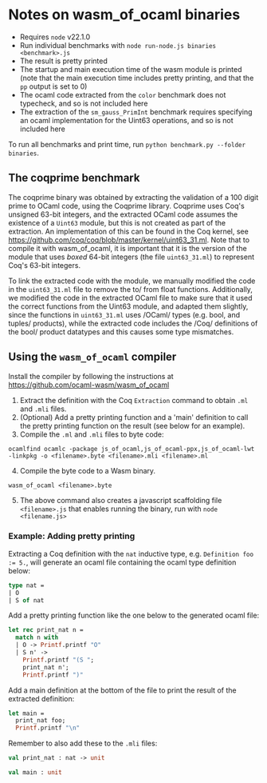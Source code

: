 # Notes on wasm_of_ocaml binaries

- Requires `node` v22.1.0
- Run individual benchmarks with `node run-node.js binaries <benchmark>.js`
- The result is pretty printed
- The startup and main execution time of the wasm module is printed (note that the main execution time includes pretty printing, and that the `pp` output is set to 0)
- The ocaml code extracted from the `color` benchmark does not typecheck, and so is not included here
- The extraction of the `sm_gauss_PrimInt` benchmark requires specifying an ocaml implementation for the Uint63 operations, and so is not included here

To run all benchmarks and print time, run `python benchmark.py --folder binaries`.

## The coqprime benchmark

The coqprime binary was obtained by extracting the validation of a 100 digit prime to OCaml code, using the Coqprime library.
Coqprime uses Coq's unsigned 63-bit integers, and the extracted OCaml code assumes the existence of a `Uint63` module, but this is not created as part of the extraction.
An implementation of this can be found in the Coq kernel, see <https://github.com/coq/coq/blob/master/kernel/uint63_31.ml>. 
Note that to compile it with wasm_of_ocaml, it is important that it is the version of the module that uses *boxed* 64-bit integers (the file `uint63_31.ml`) to represent Coq's 63-bit integers.

To link the extracted code with the module, we manually modified the code in the `uint63_31.ml` file to remove the to/ from float functions.
Additionally, we modified the code in the extracted OCaml file to make sure that it used the correct functions from the Uint63 module, 
and adapted them slightly, since the functions in `uint63_31.ml` uses /OCaml/ types (e.g. bool, and tuples/ products), 
while the extracted code includes the /Coq/ definitions of the bool/ product datatypes and this causes some type mismatches.

## Using the `wasm_of_ocaml` compiler

Install the compiler by following the instructions at <https://github.com/ocaml-wasm/wasm_of_ocaml>

1. Extract the definition with the Coq `Extraction` command to obtain `.ml` and `.mli` files.
2. (Optional) Add a pretty printing function and a 'main' definition to call the pretty printing function on the result (see below for an example).
3. Compile the `.ml` and `.mli` files to byte code:
 ```
 ocamlfind ocamlc -package js_of_ocaml,js_of_ocaml-ppx,js_of_ocaml-lwt -linkpkg -o <filename>.byte <filename>.mli <filename>.ml
 ```
4. Compile the byte code to a Wasm binary.
 ```
 wasm_of_ocaml <filename>.byte
 ```
5. The above command also creates a javascript scaffolding file `<filename>.js` that enables running the binary, run with `node <filename.js>`

### Example: Adding pretty printing

Extracting a Coq definition with the `nat` inductive type, e.g. `Definition foo := 5.`, will generate an ocaml file containing the ocaml type definition below:
``` ocaml
type nat =
| O
| S of nat
```

Add a pretty printing function like the one below to the generated ocaml file:
``` ocaml
let rec print_nat n =
  match n with
  | O -> Printf.printf "O"
  | S n' ->
    Printf.printf "(S ";
    print_nat n';
    Printf.printf ")"
```

Add a main definition at the bottom of the file to print the result of the extracted definition:
``` ocaml
let main =
  print_nat foo;
  Printf.printf "\n"
```

Remember to also add these to the `.mli` files:
``` ocaml
val print_nat : nat -> unit

val main : unit
```
